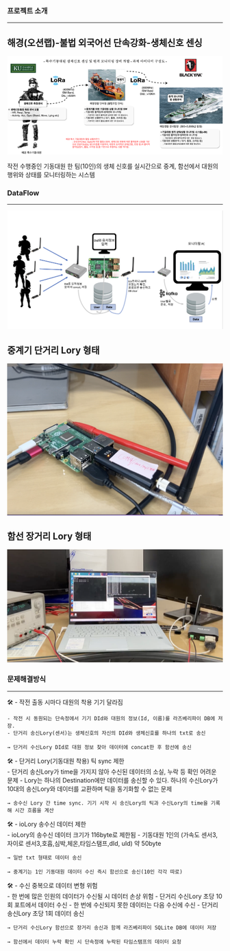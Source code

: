### 프로젝트 소개

---
## 해경(오션랩)-불법 외국어선 단속강화-생체신호 센싱
![about_project](./about_project.png)

작전 수행중인 기동대원 한 팀(10인)의 생체 신호를 실시간으로 중계, 함선에서 대원의 행위와 상태를 모니터링하는 시스템

### DataFlow

---
![LoRaNetwork_dataflow](./LoRaNetwork_dataflow.png)


## 중계기 단거리 Lory 형태
![raspberryPi_uLory](./raspberryPi_uLory.png)


## 함선 장거리 Lory 형태
![uLory_ioLory_powersupply](./uLory_ioLory_powersupply.png)

### 문제해결방식

---
<aside>
🛠
- 작전 출동 시마다 대원의 착용 기기 달라짐
</aside>

    - 작전 시 동원되는 단속정에서 기기 DId와 대원의 정보(Id, 이름)를 라즈베리파이 DB에 저장.
    - 단거리 송신Lory(센서)는 생체신호의 자신의 DId와 생체신호를 하나의 txt로 송신
    
    → 단거리 수신Lory DId로 대원 정보 찾아 데이터에 concat한 후 함선에 송신


<aside>
🛠
- 단거리 Lory(기동대원 착용) 틱 sync 제한
</aside>
    - 단거리 송신Lory가 time을 가지지 않아 수신된 데이터의 소실, 누락 등 확인 어려운 문제
    - Lory는 하나의 Destination에만 데이터를 송신할 수 있다. 
      하나의 수신Lory가 10대의 송신Lory와 데이터를 교환하며 틱을 동기화할 수 없는 문제
    
    → 송수신 Lory 간 time sync. 기기 시작 시 송신Lory의 틱과 수신Lory의 time을 기록해 시간 흐름을 계산
    

<aside>
🛠
- ioLory 송수신 데이터 제한
</aside>
    - ioLory의 송수신 데이터 크기가 116byte로 제한됨
    - 기동대원 1인의 (가속도 센서3,자이로 센서3,호흡,심박,체온,타임스탬프,dId, uId) 약 50byte

    → 일반 txt 형태로 데이터 송신
    
    → 중계기는 1인 기동대원 데이터 수신 즉시 함선으로 송신(10인 각각 따로)


<aside>
🛠
- 수신 중복으로 데이터 변형 위험
</aside>
    - 한 번에 많은 인원의 데이터가 수신될 시 데이터 손상 위험
    - 단거리 수신Lory 초당 10회 포트에서 데이터 수신
    - 한 번에 수신되지 못한 데이터는 다음 수신에 수신
    - 단거리 송신Lory 초당 1회 데이터 송신
    
    → 단거리 수신Lory 함선으로 장거리 송신과 함께 라즈베리파이 SQLite DB에 데이터 저장

    → 함선에서 데이터 누락 확인 시 단속정에 누락된 타임스탬프의 데이터 요청




